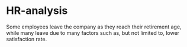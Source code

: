 # HR-analysis
Some employees leave the company as they reach their retirement age, while many leave due to many factors such as, but not limited to, lower satisfaction rate.

